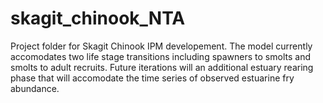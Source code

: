 # skagit_chinook_NTA
Project folder for Skagit Chinook IPM developement. The model currently accomodates two life stage transitions including spawners to smolts and smolts to adult recruits. Future iterations will an additional estuary rearing phase that will accomodate the time series of observed estuarine fry abundance.
